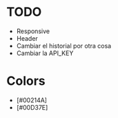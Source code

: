 # TODO

- Responsive 
- Header
- Cambiar el historial por otra cosa
- Cambiar la API_KEY

# Colors
- [#00214A]
- [#00D37E]